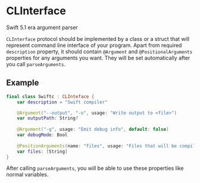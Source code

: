 # CLInterface

Swift 5.1 era argument parser

`CLInterface` protocol should be implemented by a class or a struct that will represent command line interface of your program. Apart from required `description` property, it should contain `@Argument` and `@PositionalArguments` properties for any arguments you want. They will be set automatically after you call `parseArguments`.


## Example

```swift
final class Swiftc : CLInteface {
    var description = "Swift compiler"

    @Argument("--output", "-o", usage: "Write output to <file>")
    var outputPath: String?
    
    @Argument("-g", usage: "Emit debug info", default: false)
    var debugMode: Bool
    
    @PositionArguments(name: "files", usage: "Files that will be compiled")
    var files: [String]
}
```

After calling `parseArguments`, you will be able to use these properties like normal variables.

